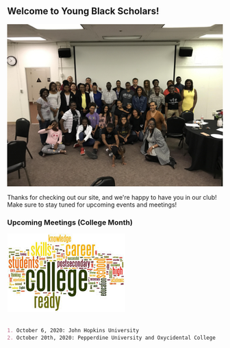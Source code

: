 ## Welcome to Young Black Scholars!  

![YBS Picture #2](YBSGroupPhoto.JPG)

Thanks for checking out our site, and we're happy to have you in our club! Make sure to stay tuned for upcoming events and meetings!

### Upcoming Meetings (College Month)
![College Month](College.jpeg)
```markdown

1. October 6, 2020: John Hopkins University
2. October 20th, 2020: Pepperdine University and Oxycidental College

```
